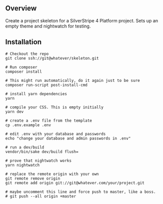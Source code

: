 ## Overview

Create a project skeleton for a SilverStripe 4 Platform project. Sets up an empty theme and nightwatch for testing.

## Installation ##

```
# Checkout the repo
git clone ssh://git@whatever/skeleton.git

# Run composer
composer install

# This might run automatically, do it again just to be sure
composer run-script post-install-cmd

# install yarn dependencies
yarn

# compile your CSS. This is empty initially
yarn dev

# create a .env file from the template
cp .env.example .env

# edit .env with your database and passwords
echo "change your database and admin passwords in .env"

# run a dev/build
vendor/bin/sake dev/build flush=

# prove that nightwatch works
yarn nightwatch

# replace the remote origin with your own
git remote remove origin
git remote add origin git://git@whatever.com/your/project.git

# maybe uncomment this line and force push to master, like a boss.
# git push --all origin +master
```
